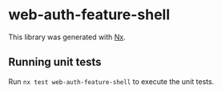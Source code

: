 # web-auth-feature-shell

This library was generated with [Nx](https://nx.dev).

## Running unit tests

Run `nx test web-auth-feature-shell` to execute the unit tests.

